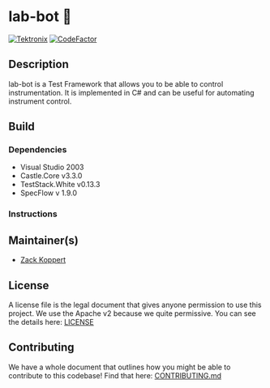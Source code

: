# lab-bot :robot:
[![Tektronix](https://tektronix.github.io/media/TEK-opensource_badge.svg)](https://github.com/tektronix) [![CodeFactor](https://www.codefactor.io/repository/github/tektronix/lab-bot/badge)](https://www.codefactor.io/repository/github/tektronix/lab-bot)


## Description
lab-bot is a Test Framework that allows you to be able to control instrumentation. It is implemented in C# and can be useful for automating instrument control.

## Build
### Dependencies
- Visual Studio 2003
- Castle.Core v3.3.0
- TestStack.White v0.13.3
- SpecFlow v 1.9.0

### Instructions

## Maintainer(s)
- [Zack Koppert](github.com/zkoppert)

## License
A license file is the legal document that gives anyone permission to use this project. We use the Apache v2 because we quite permissive. You can see the details here: [LICENSE](LICENSE)

## Contributing
We have a whole document that outlines how you might be able to contribute to this codebase! Find that here: [CONTRIBUTING.md](CONTRIBUTING.md)
